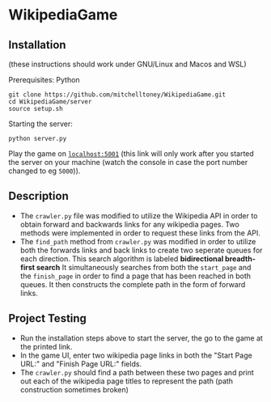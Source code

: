# WikipediaGame

## Installation

(these instructions should work under GNU/Linux and Macos and WSL)

Prerequisites: Python

```
git clone https://github.com/mitchelltoney/WikipediaGame.git
cd WikipediaGame/server
source setup.sh
```

Starting the server:

```
python server.py
```


Play the game on [`localhost:5001`](http://127.0.0.1:5001/) (this link will only work after you started the server on your machine (watch the console in case the port number changed to eg `5000`)).


## Description

- The `crawler.py` file was modified to utilize the Wikipedia API in order to obtain forward and backwards links for any wikipedia pages. Two methods were implemented in order to request these links from the API.
- The `find_path` method from `crawler.py` was modified in order to utilize both the forwards links and back links to create two seperate queues for each direction. This search algorithm is labeled **bidirectional breadth-first search** It simultaneously searches from both the `start_page` and the `finish_page` in order to find a page that has been reached in both queues. It then constructs the complete path in the form of forward links.

## Project Testing

- Run the installation steps above to start the server, the go to the game at the printed link. 
- In the game UI, enter two wikipedia page links in both the "Start Page URL:" and "Finish Page URL:" fields. 
- The `crawler.py` should find a path between these two pages and print out each of the wikipedia page titles to represent the path (path construction sometimes broken)

